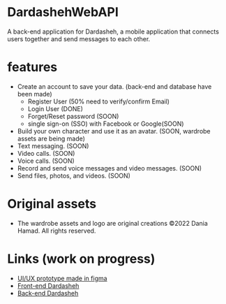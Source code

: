 # DardashehWebAPI
A back-end application for Dardasheh, a mobile application that connects users together and send messages to each other.

# features

- Create an account to save your data. (back-end and database have been made)
    - Register User (50% need to verify/confirm Email)
    - Login User (DONE)
    - Forget/Reset password (SOON)
    - single sign-on (SSO) with Facebook or Google(SOON)
- Build your own character and use it as an avatar. (SOON, wardrobe assets are being made)
- Text messaging. (SOON)
- Video calls. (SOON)
- Voice calls. (SOON)
- Record and send voice messages and video messages. (SOON)
- Send files, photos, and videos. (SOON)

# Original assets

- The wardrobe assets and logo are original creations ©2022 Dania Hamad. All rights reserved.

# Links (work on progress)

- [UI/UX prototype made in figma]( https://www.figma.com/proto/R6z8JeGWAxQiSTiWaijed1/Full-Stack-Project-%5BDardasheh%5D?node-id=1%3A4&scaling=min-zoom&page-id=0%3A1&starting-point-node-id=42%3A38&show-proto-sidebar=1)
- [Front-end Dardasheh](https://github.com/DaniaHamad/Dardasheh)
- [Back-end Dardasheh](https://github.com/DaniaHamad/DardashehWebAPI)

